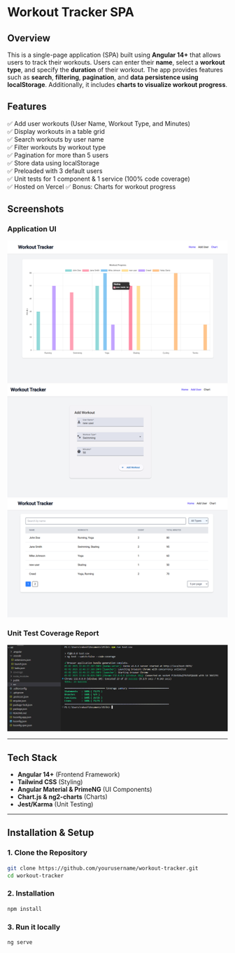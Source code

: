 # **Workout Tracker SPA**  

## **Overview**  
This is a single-page application (SPA) built using **Angular 14+** that allows users to track their workouts. Users can enter their **name**, select a **workout type**, and specify the **duration** of their workout. The app provides features such as **search**, **filtering**, **pagination**, and **data persistence using localStorage**. Additionally, it includes **charts to visualize workout progress**.  

## **Features**  

✅ Add user workouts (User Name, Workout Type, and Minutes)  
✅ Display workouts in a table grid  
✅ Search workouts by user name  
✅ Filter workouts by workout type  
✅ Pagination for more than 5 users  
✅ Store data using localStorage  
✅ Preloaded with 3 default users  
✅ Unit tests for 1 component & 1 service (100% code coverage)  
✅ Hosted on Vercel
✅ Bonus: Charts for workout progress  

## **Screenshots**  

### **Application UI**  
![App Screenshot](Images/Chart.png)  
![App Screenshot](Images/UserInput.png)
![App Screenshot](Images/UserList.png)

### **Unit Test Coverage Report**  
![Code Coverage](Images/Coverage.png)  

---

## **Tech Stack**  

- **Angular 14+** (Frontend Framework)  
- **Tailwind CSS** (Styling)  
- **Angular Material & PrimeNG** (UI Components)  
- **Chart.js & ng2-charts** (Charts)  
- **Jest/Karma** (Unit Testing)  

---

## **Installation & Setup**  

### **1. Clone the Repository**  
```bash
git clone https://github.com/yourusername/workout-tracker.git
cd workout-tracker
```

### **2. Installation** 
```bash
npm install
```

### **3. Run it locally** 
```bash
ng serve
```
